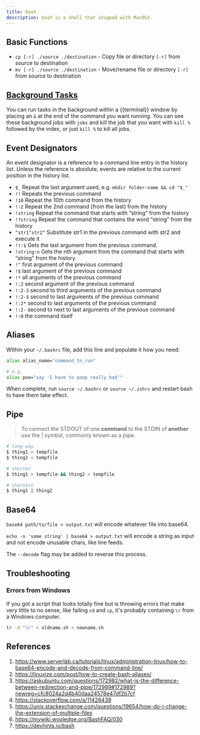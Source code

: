 ```yaml
---
title: bash
description: bash is a shell that shipped with MacOSX.
---
```


## Basic Functions

- `cp [-r] ./source ./destination` - Copy file or directory `[-r]` from source to destination
- `mv [-r] ./source ./destination` - Move/rename file or directory `[-r]` from source to destination

## [Background Tasks][]

You can run tasks in the background within a {{terminal}} window by placing an `&` at the end of the command you want running. You can see these background jobs with `jobs` and kill the job that you want with `kill %` followed by the index, or just `kill %` to kill all jobs.

## Event Designators

An event designator is a reference to a command line entry in the  history list.  Unless the reference is absolute, events are relative  to the current position in the history list.

- `$_` Repeat the last argument used, e.g. `mkdir folder-name && cd "$_"`
- `!!` Repeats the previous command
- `!10` Repeat the 10th command from the history
- `!-2` Repeat the 2nd command (from the last) from the history
- `!string` Repeat the command that starts with “string” from the history
- `!?string` Repeat the command that contains the word “string” from the history
- `^str1^str2^` Substitute str1 in the previous command with str2 and execute it
- `!!:$` Gets the last argument from the previous command.
- `!string:n` Gets the nth argument from the command that starts with “string” from the history.
- `!^` first argument of the previous command
- `!$` last argument of the previous command
- `!*` all arguments of the previous command
- `!:2` second argument of the previous command
- `!:2-3` second to third arguments of the previous command
- `!:2-$` second to last arguments of the previous command
- `!:2*` second to last arguments of the previous command
- `!:2-` second to next to last arguments of the previous command
- `!:0` the command itself

## Aliases

WIthin your `~/.bashrc` file, add this line and populate it how you need:

```bash
alias alias_name="command_to_run"

# e.g.
alias poo="say 'I have to poop really bad'"
```

When complete, run `source ~/.bashrc` or `source ~/.zshrc` and restart bash to have them take effect.

## Pipe

> To connect the STDOUT of one **command** to the STDIN of **another** use the | symbol, commonly known as a pipe.

```bash
# long way
$ thing1 > tempfile
$ thing2 < tempfile

# shorter
$ thing1 > tempfile && thing2 < tempfile

# shortest
$ thing1 | thing2
```

## Base64

`base64 path/to/file > output.txt` will encode whatever file into base64. 

`echo -n 'some string' | base64 > output.txt` will encode a string as input and not encode unusable chars, like line feeds.

The `--decode` flag may be added to reverse this process.

## Troubleshooting

### Errors from Windows

If you got a script that looks totally fine but is throwing errors that make very little to no sense, like failing `cd` and `cp`, it's probably containing `\r` from a Windows computer.

```bash
tr -d "\r" < oldname.sh > newname.sh
```

## References

1. https://www.serverlab.ca/tutorials/linux/administration-linux/how-to-base64-encode-and-decode-from-command-line/
3. https://linuxize.com/post/how-to-create-bash-aliases/
3. https://askubuntu.com/questions/172982/what-is-the-difference-between-redirection-and-pipe/172989#172989?newreg=cfc8024a2d4b40daa24578e47df2b7cf
4. https://stackoverflow.com/a/11428439
5. https://unix.stackexchange.com/questions/19654/how-do-i-change-the-extension-of-multiple-files
6. https://mywiki.wooledge.org/BashFAQ/030
7. https://devhints.io/bash

[Background Tasks]: https://www.maketecheasier.com/run-bash-commands-background-linux/
